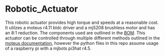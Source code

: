 # Robotic_Actuator

This robotic actuator provides high torque and speeds at a reasonable cost. It utilzes a moteus r4.11 bldc driver and a mj5208 brushless motor and has an 8:1 reduction. The components used are outlined in the [BOM](BOM.md). This actuator can be controlled through multiple different methods outlined in the [moteus documentation](https://github.com/mjbots/moteus), however the python files in this repo assume usage of a raspberry pi with a mjbots pi3hat r4.5. 


